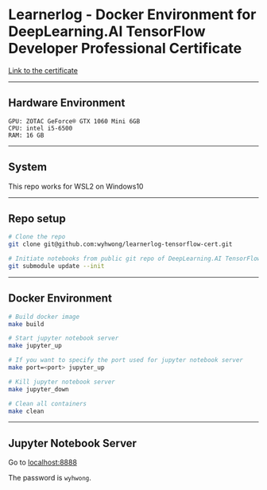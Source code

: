 # Learnerlog - Docker Environment for DeepLearning.AI TensorFlow Developer Professional Certificate

[Link to the certificate](https://www.coursera.org/professional-certificates/tensorflow-in-practice)

---

## Hardware Environment

```
GPU: ZOTAC GeForce® GTX 1060 Mini 6GB
CPU: intel i5-6500
RAM: 16 GB
```

---

## System
This repo works for WSL2 on Windows10

---

## Repo setup
```bash
# Clone the repo
git clone git@github.com:wyhwong/learnerlog-tensorflow-cert.git

# Initiate notebooks from public git repo of DeepLearning.AI TensorFlow Developer Professional Certificate
git submodule update --init
```

---

## Docker Environment

```bash
# Build docker image
make build

# Start jupyter notebook server
make jupyter_up

# If you want to specify the port used for jupyter notebook server
make port=<port> jupyter_up

# Kill jupyter notebook server
make jupyter_down

# Clean all containers
make clean
```

---

## Jupyter Notebook Server

Go to [localhost:8888](http://www.localhost:8888)

The password is `wyhwong`.
